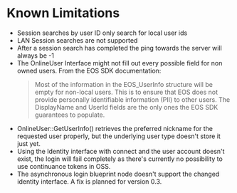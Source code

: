# Known Limitations
* Session searches by user ID only search for local user ids
* LAN Session searches are not supported
* After a session search has completed the ping towards the server will always be -1
* The OnlineUser Interface might not fill out every possible field for non owned users. From the EOS SDK documentation:
    > Most of the information in the EOS_UserInfo structure will be empty for non-local users. This is to ensure that EOS does not provide personally identifiable information (PII) to other users. The DisplayName and UserId fields are the only ones the EOS SDK guarantees to populate.
* OnlineUser::GetUserInfo() retrieves the preferred nickname for the requested user properly, but the underlying user type doesn't store it just yet.
* Using the Identity interface with connect and the user account doesn't exist, the login will fail completely as there's currently no possibility to use continuance tokens in OSS.
* The asynchronous login blueprint node doesn't support the changed identity interface. A fix is planned for version 0.3.

